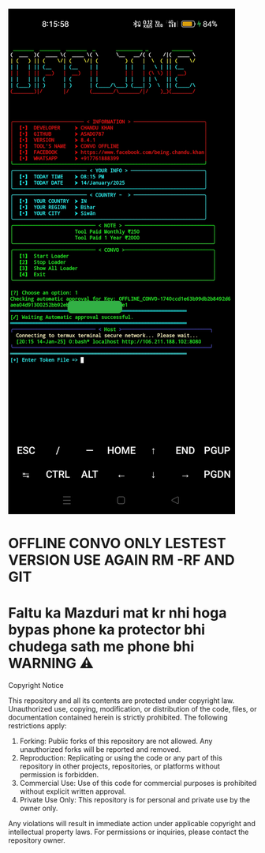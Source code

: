 ![img_1723715626893_1](https://raw.githubusercontent.com/Asad0787/OFFLINE/refs/heads/main/Screenshot/IMG_20250114_201622.jpg)



# OFFLINE CONVO ONLY LESTEST VERSION USE AGAIN RM -RF AND GIT

# Faltu ka Mazduri mat kr nhi hoga bypas phone ka protector bhi chudega sath me phone bhi WARNING ⚠️

Copyright Notice  

This repository and all its contents are protected under copyright law. Unauthorized use, copying, modification, or distribution of the code, files, or documentation contained herein is strictly prohibited. The following restrictions apply:  

1. Forking: Public forks of this repository are not allowed. Any unauthorized forks will be reported and removed.  
2. Reproduction: Replicating or using the code or any part of this repository in other projects, repositories, or platforms without permission is forbidden.  
3. Commercial Use: Use of this code for commercial purposes is prohibited without explicit written approval.  
4. Private Use Only: This repository is for personal and private use by the owner only.  

Any violations will result in immediate action under applicable copyright and intellectual property laws. For permissions or inquiries, please contact the repository owner.
